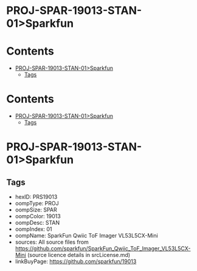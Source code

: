 
PROJ-SPAR-19013-STAN-01>Sparkfun
================================

Contents
========

* [PROJ-SPAR-19013-STAN-01>Sparkfun](#proj-spar-19013-stan-01sparkfun)
	* [Tags](#tags)

Contents
========

* [PROJ-SPAR-19013-STAN-01>Sparkfun](#proj-spar-19013-stan-01sparkfun)
	* [Tags](#tags)

# PROJ-SPAR-19013-STAN-01>Sparkfun

## Tags

- hexID: PRS19013
- oompType: PROJ
- oompSize: SPAR
- oompColor: 19013
- oompDesc: STAN
- oompIndex: 01
- oompName: SparkFun Qwiic ToF Imager VL53L5CX-Mini
- sources: All source files from https://github.com/sparkfun/SparkFun_Qwiic_ToF_Imager_VL53L5CX-Mini (source licence details in srcLicense.md)
- linkBuyPage: https://github.com/sparkfun/19013
